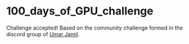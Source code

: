 # 100_days_of_GPU_challenge
Challenge accepted! Based on the community challenge formed in the discord group of [Umar Jamil](https://github.com/hkproj/100-days-of-gpu/blob/main/CUDA.md).
